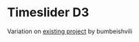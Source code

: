 # Timeslider D3

Variation on [existing project](https://github.com/bumbeishvili/data-driven-range-slider) by bumbeishvili
 